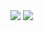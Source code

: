 <img src="https://github-readme-stats.vercel.app/api?username=jupiterry&&show_icons=true&title_color=ffffff&icon_color=bb2acf&text_color=daf7dc&bg_color=151515">
<img src="https://github-readme-stats.vercel.app/api/top-langs/?username=jupiterry&theme=light&hide_langs_below=1">

